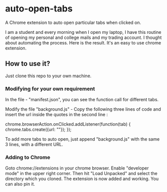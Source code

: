 # auto-open-tabs
A Chrome extension to auto open particular tabs when clicked on.

I am a student and every morning when I open my laptop, I have this routine of opening my personal and college mails and my trading account. I thought about automating the process. Here is the result. It's an easy to use chrome extension.

## How to use it?
Just clone this repo to your own machine. 

### Modifying for your own requirement
In the file - "manifest.json", you can see the function call for different tabs.

Modify the file "background.js" - 
Copy the following three lines of code and insert the url inside the quotes in the second line :

chrome.browserAction.onClicked.addListener(function(tab) {
  chrome.tabs.create({url: ""});
});

To add more tabs to auto open, just append "background.js" with the same 3 lines, with a different URL.

### Adding to Chrome

Goto chrome://extensions in your chrome browser.
Enable "developer mode" in the upper right corner.
Then hit "Load Unpacked" and select the directory which you cloned.
The extension is now added and working. 
You can also pin it.
